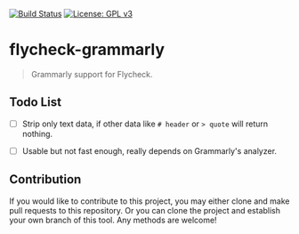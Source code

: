 [![Build Status](https://travis-ci.com/jcs090218/flycheck-grammarly.svg?branch=master)](https://travis-ci.com/jcs090218/flycheck-grammarly)
[![License: GPL v3](https://img.shields.io/badge/License-GPL%20v3-blue.svg)](https://www.gnu.org/licenses/gpl-3.0)


# flycheck-grammarly
> Grammarly support for Flycheck.


## Todo List

- [ ] Strip only text data, if other data like `# header` or `> quote` will 
return nothing.
- [ ] Usable but not fast enough, really depends on Grammarly's analyzer.


## Contribution

If you would like to contribute to this project, you may either
clone and make pull requests to this repository. Or you can
clone the project and establish your own branch of this tool.
Any methods are welcome!
